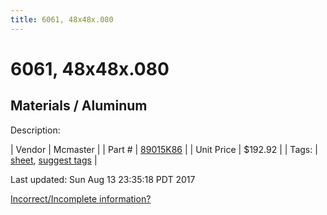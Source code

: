 ```yaml
---
title: 6061, 48x48x.080
---
```


# 6061, 48x48x.080
## Materials / Aluminum
Description: 	 

| Vendor | Mcmaster | 
| Part # | [89015K86](https://www.mcmaster.com/#89015K86) | 
| Unit Price | $192.92 | 
| Tags: | [sheet](https://jgermita.github.io/frc-parts/search/?q=sheet), [suggest tags](https://docs.google.com/forms/d/e/1FAIpQLSeWyY8v3RgOty-MyWmh9U0iivNYN_molChYyS-0U-o-kOAv_g/viewform) | 

Last updated: Sun Aug 13 23:35:18 PDT 2017

 [Incorrect/Incomplete information?](https://docs.google.com/forms/d/e/1FAIpQLSeWyY8v3RgOty-MyWmh9U0iivNYN_molChYyS-0U-o-kOAv_g/viewform)
